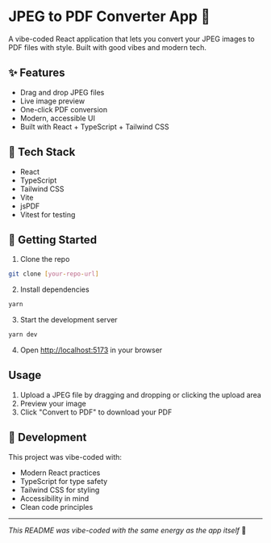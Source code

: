 # JPEG to PDF Converter App 🎨

A vibe-coded React application that lets you convert your JPEG images to PDF files with style. Built with good vibes and modern tech.

## ✨ Features

- Drag and drop JPEG files
- Live image preview
- One-click PDF conversion
- Modern, accessible UI
- Built with React + TypeScript + Tailwind CSS

## 🚀 Tech Stack

- React
- TypeScript
- Tailwind CSS
- Vite
- jsPDF
- Vitest for testing

## 🎯 Getting Started

1. Clone the repo
```bash
git clone [your-repo-url]
```

2. Install dependencies
```bash
yarn
```

3. Start the development server
```bash
yarn dev
```

4. Open [http://localhost:5173](http://localhost:5173) in your browser

## Usage

1. Upload a JPEG file by dragging and dropping or clicking the upload area
2. Preview your image
3. Click "Convert to PDF" to download your PDF

## 🎯 Development

This project was vibe-coded with:
- Modern React practices
- TypeScript for type safety
- Tailwind CSS for styling
- Accessibility in mind
- Clean code principles

---

*This README was vibe-coded with the same energy as the app itself* 🎵 